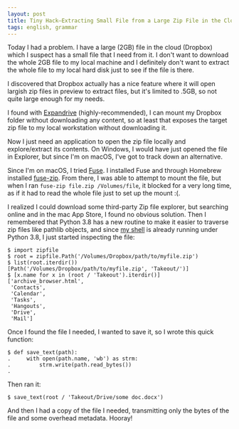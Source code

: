 ```yaml
---
layout: post
title: Tiny Hack—Extracting Small File from a Large Zip File in the Cloud
tags: english, grammar
---
```


Today I had a problem. I have a large (2GB) file in the cloud (Dropbox) which I suspect has a small file that I need from it. I don't want to download the whole 2GB file to my local machine and I definitely don't want to extract the whole file to my local hard disk just to see if the file is there.

I discovered that Dropbox actually has a nice feature where it will open largish zip files in preview to extract files, but it's limited to .5GB, so not quite large enough for my needs.

I found with [Expandrive](https://www.expandrive.com/) (highly-recommended), I can mount my Dropbox folder without downloading any content, so at least that exposes the target zip file to my local workstation without downloading it.

Now I just need an application to open the zip file locally and explore/extract its contents. On Windows, I would have just opened the file in Explorer, but since I'm on macOS, I've got to track down an alternative.

Since I'm on macOS, I tried [Fuse](https://osxfuse.github.io/). I installed Fuse and through Homebrew installed [fuse-zip](https://bitbucket.org/agalanin/fuse-zip/wiki/Home). From there, I was able to attempt to mount the file, but when I ran `fuse-zip file.zip /Volumes/file`, it blocked for a very long time, as if it had to read the whole file just to set up the mount :(.

I realized I could download some third-party Zip file explorer, but searching online and in the mac App Store, I found no obvious solution. Then I remembered that Python 3.8 has a new routine to make it easier to traverse zip files like pathlib objects, and since [my shell](https://xon.sh/) is already running under Python 3.8, I just started inspecting the file:

```
$ import zipfile
$ root = zipfile.Path('/Volumes/Dropbox/path/to/myfile.zip')
$ list(root.iterdir())
[Path('/Volumes/Dropbox/path/to/myfile.zip', 'Takeout/')]
$ [x.name for x in (root / 'Takeout').iterdir()]
['archive_browser.html',
 'Contacts',
 'Calendar',
 'Tasks',
 'Hangouts',
 'Drive',
 'Mail']
```

Once I found the file I needed, I wanted to save it, so I wrote this quick function:

```
$ def save_text(path):
.     with open(path.name, 'wb') as strm:
.         strm.write(path.read_bytes())
.
```

Then ran it:

```
$ save_text(root / 'Takeout/Drive/some doc.docx')
```

And then I had a copy of the file I needed, transmitting only the bytes of the file and some overhead metadata. Hooray!
